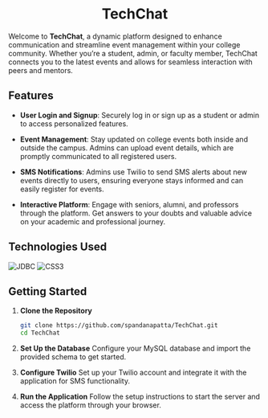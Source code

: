 <h1 align="center">TechChat</h1>

Welcome to **TechChat**, a dynamic platform designed to enhance communication and streamline event management within your college community. Whether you’re a student, admin, or faculty member, TechChat connects you to the latest events and allows for seamless interaction with peers and mentors.

## Features

- **User Login and Signup**: Securely log in or sign up as a student or admin to access personalized features.
  
- **Event Management**: Stay updated on college events both inside and outside the campus. Admins can upload event details, which are promptly communicated to all registered users.

- **SMS Notifications**: Admins use Twilio to send SMS alerts about new events directly to users, ensuring everyone stays informed and can easily register for events.

- **Interactive Platform**: Engage with seniors, alumni, and professors through the platform. Get answers to your doubts and valuable advice on your academic and professional journey.

<!-- ## Technologies Used

- **JDBC**: Used for backend operations, facilitating smooth interactions between the application and the database.
  
- **MySQL**: A robust database management system to store and manage user data efficiently.

- **Twilio**: Integrated for sending SMS notifications to keep users updated about upcoming events. -->

## Technologies Used
<div align ="left">
  <img alt="JDBC" src="https://www.flaticon.com/free-icons/database"/>
  <img alt="CSS3" src="https://img.shields.io/badge/css3-%231572B6.svg?style=for-the-badge&logo=css3&logoColor=white"/> 
  </div>

## Getting Started

1. **Clone the Repository**
   ```bash
   git clone https://github.com/spandanapatta/TechChat.git
   cd TechChat
2. **Set Up the Database**
    Configure your MySQL database and import the provided schema to get started.

3. **Configure Twilio**
    Set up your Twilio account and integrate it with the application for SMS functionality.

4. **Run the Application**
    Follow the setup instructions to start the server and access the platform through your browser.